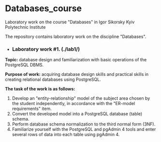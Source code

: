 # Databases_course
Laboratory work on the course "Databases" in Igor Sikorsky Kyiv Polytechnic Institute

The repository contains laboratory work on the discipline "Databases".

- ### Laboratory work #1. (./lab1/)
 **Topic:** database design and familiarization with basic operations of the PostgreSQL DBMS.
 
 **Purpose of work:** acquiring database design skills and practical skills in creating relational databases using PostgreSQL.
 
 **The task of the work is as follows:**
   1. Develop an "entity-relationship" model of the subject area chosen by the student independently, in accordance with the "ER-model requirements" item.
   2. Convert the developed model into a PostgreSQL database (table) schema.
   3. Perform database schema normalization to the third normal form (3NF).
   4. Familiarize yourself with the PostgreSQL and pgAdmin 4 tools and enter several rows of data into each table using pgAdmin 4.
